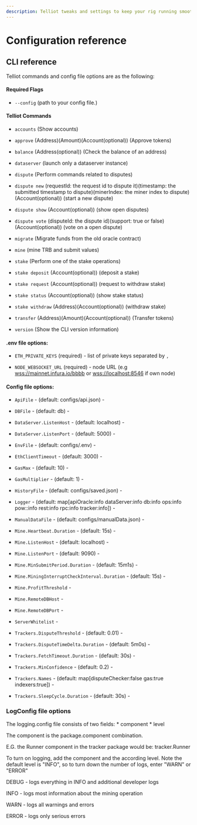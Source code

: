 ```yaml
---
description: Telliot tweaks and settings to keep your rig running smoothly.
---
```


# Configuration reference

## CLI reference

Telliot commands and config file options are as the following:

#### Required Flags <a id="docs-internal-guid-d1a57725-7fff-a753-9236-759dd3f42eed"></a>

* `--config` \(path to your config file.\)

#### Telliot Commands


* `accounts`   \(Show accounts\)


* `approve` \(Address\)\(Amount\)\(Account\(optional\)\)  \(Approve tokens\)


* `balance` \(Address\(optional\)\)  \(Check the balance of an address\)


* `dataserver`   \(launch only a dataserver instance\)


* `dispute`   \(Perform commands related to disputes\)


* `dispute new` \(requestId: the request id to dispute it\)\(timestamp: the submitted timestamp to dispute\)\(minerIndex: the miner index to dispute\)\(Account\(optional\)\)  \(start a new dispute\)


* `dispute show` \(Account\(optional\)\)  \(show open disputes\)


* `dispute vote` \(disputeId: the dispute id\)\(support: true or false\)\(Account\(optional\)\)  \(vote on a open dispute\)


* `migrate`   \(Migrate funds from the old oracle contract\)


* `mine`   \(mine TRB and submit values\)


* `stake`   \(Perform one of the stake operations\)


* `stake deposit` \(Account\(optional\)\)  \(deposit a stake\)


* `stake request` \(Account\(optional\)\)  \(request to withdraw stake\)


* `stake status` \(Account\(optional\)\)  \(show stake status\)


* `stake withdraw` \(Address\)\(Account\(optional\)\)  \(withdraw stake\)


* `transfer` \(Address\)\(Amount\)\(Account\(optional\)\)  \(Transfer tokens\)


* `version`   \(Show the CLI version information\)

#### .env file options:


* `ETH_PRIVATE_KEYS` \(required\) - list of private keys separated by `,`

* `NODE_WEBSOCKET_URL` \(required\) - node URL \(e.g [wss://mainnet.infura.io/bbbb](wss://mainnet.infura.io/bbbb) or [wss://localhost:8546](ws://localhost:8546) if own node\)


#### Config file options:

* `ApiFile` -  \(default: configs/api.json\) -

* `DBFile` -  \(default: db\) -

* `DataServer.ListenHost` -  \(default: localhost\) -

* `DataServer.ListenPort` -  \(default: 5000\) -

* `EnvFile` -  \(default: configs/.env\) -

* `EthClientTimeout` -  \(default: 3000\) -

* `GasMax` -  \(default: 10\) -

* `GasMultiplier` -  \(default: 1\) -

* `HistoryFile` -  \(default: configs/saved.json\) -

* `Logger` -  \(default: map[apiOracle:info dataServer:info db:info ops:info pow::info rest:info rpc:info tracker:info]\) -

* `ManualDataFile` -  \(default: configs/manualData.json\) -

* `Mine.Heartbeat.Duration` -  \(default: 15s\) -

* `Mine.ListenHost` -  \(default: localhost\) -

* `Mine.ListenPort` -  \(default: 9090\) -

* `Mine.MinSubmitPeriod.Duration` -  \(default: 15m1s\) -

* `Mine.MiningInterruptCheckInterval.Duration` -  \(default: 15s\) -

* `Mine.ProfitThreshold` -

* `Mine.RemoteDBHost` -

* `Mine.RemoteDBPort` -

* `ServerWhitelist` -

* `Trackers.DisputeThreshold` -  \(default: 0.01\) -

* `Trackers.DisputeTimeDelta.Duration` -  \(default: 5m0s\) -

* `Trackers.FetchTimeout.Duration` -  \(default: 30s\) -

* `Trackers.MinConfidence` -  \(default: 0.2\) -

* `Trackers.Names` -  \(default: map[disputeChecker:false gas:true indexers:true]\) -

* `Trackers.SleepCycle.Duration` -  \(default: 30s\) -

### LogConfig file options

The logging.config file consists of two fields: \* component \* level

The component is the package.component combination.

E.G. the Runner component in the tracker package would be: tracker.Runner

To turn on logging, add the component and the according level. Note the default level is "INFO", so to turn down the number of logs, enter "WARN" or "ERROR"

DEBUG - logs everything in INFO and additional developer logs

INFO - logs most information about the mining operation

WARN - logs all warnings and errors

ERROR - logs only serious errors
